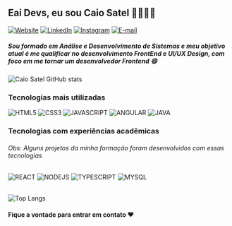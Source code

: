 ## Eai Devs, eu sou Caio Satel 🫱🏿‍🫲🏻

[![Website](https://img.shields.io/badge/website-000000?style=for-the-badge&logo=About.me&logoColor=white)](https://caio-satel.github.io/personal-page/)
[![LinkedIn](https://img.shields.io/badge/LinkedIn-0077B5?style=for-the-badge&logo=linkedin&logoColor=white)](https://www.linkedin.com/in/caio-satel/)
[![Instagram](https://img.shields.io/badge/Instagram-E4405F?style=for-the-badge&logo=instagram&logoColor=white)](https://www.instagram.com/caiosatel/)
[![E-mail](https://img.shields.io/badge/Microsoft_Outlook-0078D4?style=for-the-badge&logo=microsoft-outlook&logoColor=white)](mailto:caio_satel@hotmail.com)

<h5>Sou formado em Análise e Desenvolvimento de Sistemas e meu objetivo atual é me qualificar no desenvolvimento FrontEnd e UI/UX Design, com foco em me tornar um desenvolvedor Frontend 😄</h5>

![Caio Satel GitHub stats](https://github-readme-stats.vercel.app/api?username=caio-satel&show_icons=true&theme=radical)

### Tecnologias mais utilizadas

<div style="display: inline_block">
  <img alt="HTML5" src="https://img.shields.io/badge/HTML5-E34F26?style=for-the-badge&logo=html5&logoColor=white"/>
  <img alt="CSS3" src="https://img.shields.io/badge/CSS3-1572B6?style=for-the-badge&logo=css3&logoColor=white"/>
  <img alt="JAVASCRIPT" src="https://img.shields.io/badge/JavaScript-F7DF1E?style=for-the-badge&logo=javascript&logoColor=black"/>
  <img alt="ANGULAR" src="https://img.shields.io/badge/Angular-DD0031?style=for-the-badge&logo=angular&logoColor=white"/>
  <img alt="JAVA" src="https://img.shields.io/badge/Java-ED8B00?style=for-the-badge&logo=openjdk&logoColor=white"/>
</div>

### Tecnologias com experiências acadêmicas
<h6>Obs: Alguns projetos da minha formação foram desenvolvidos com essas tecnologias</h6>

<div style="display: inline_block">
  <img alt="REACT" src="https://img.shields.io/badge/React-20232A?style=for-the-badge&logo=react&logoColor=61DAFB"/>
  <img alt="NODEJS" src="https://img.shields.io/badge/Node.js-43853D?style=for-the-badge&logo=node.js&logoColor=white"/>
  <img alt="TYPESCRIPT" src="https://img.shields.io/badge/TypeScript-007ACC?style=for-the-badge&logo=typescript&logoColor=white"/>
  <img alt="MYSQL" src="https://img.shields.io/badge/MySQL-005C84?style=for-the-badge&logo=mysql&logoColor=white"/>
</div><br/>

![Top Langs](https://github-readme-stats.vercel.app/api/top-langs/?username=caio-satel&layout=compact)

#### Fique a vontade para entrar em contato ❤️
